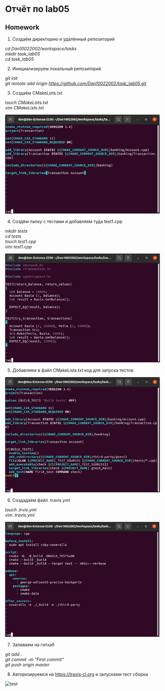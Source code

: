 # Отчёт по lab05

## Homework

1. Создаём директорию и удалённый репозиторий

_cd Dan10022002/workspace/tasks<br/>
mkdir task_lab05<br/>
cd task_lab05_

2. Инициализируем локальный репозиторий

_git init<br/>
git remote add origin https://github.com/Dan10022002/task_lab05.git_

3. Создаём CMakeLists.txt

_touch CMakeLists.txt<br/>
vim CMakeLists.txt_

![cmake](https://github.com/Dan10022002/task_lab05/blob/master/cmake.png)

4. Создём папку с тестами и добавляем туда test1.cpp

_mkdir tests<br/>
cd tests<br/>
touch test1.cpp<br/>
vim test1.cpp_

![test](https://github.com/Dan10022002/task_lab05/blob/master/test.png)

5. Добавляем в файл CMakeLists.txt код для запуска тестов

![cmake2](https://github.com/Dan10022002/task_lab05/blob/master/cmake2.png)

6. Создадаём файл .travis.yml

_touch .trvis.yml<br/>
vim .travis.yml_

![travis](https://github.com/Dan10022002/task_lab05/blob/master/travis.png)

7. Заливаем на гитхаб

_git add .<br/>
git commit -m "First commit"<br/>
git push origin master_

8. Авторизируемся на  https://travis-ci.org и запускаем тест сборки

![test](https://api.travis-ci.org/Dan10022002/task_lab05.svg?branch=master&status=passed)
